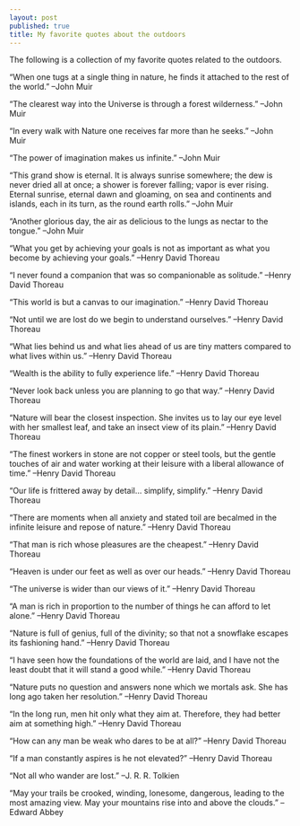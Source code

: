 ```yaml
---
layout: post
published: true
title: My favorite quotes about the outdoors
---
```

The following is a collection of my favorite quotes related to the outdoors.

“When one tugs at a single thing in nature, he finds it attached to the rest of the world.” –John Muir

“The clearest way into the Universe is through a forest wilderness.” –John Muir

“In every walk with Nature one receives far more than he seeks.”  –John Muir

“The power of imagination makes us infinite.”  –John Muir

“This grand show is eternal. It is always sunrise somewhere; the dew is never dried all at once; a shower is forever falling; vapor is ever rising. Eternal sunrise, eternal dawn and gloaming, on sea and continents and islands, each in its turn, as the round earth rolls.” –John Muir

“Another glorious day, the air as delicious to the lungs as nectar to the tongue.”  –John Muir

“What you get by achieving your goals is not as important as what you become by achieving your goals.” –Henry David Thoreau

“I never found a companion that was so companionable as solitude.” –Henry David Thoreau

“This world is but a canvas to our imagination.” –Henry David Thoreau

“Not until we are lost do we begin to understand ourselves.” –Henry David Thoreau

“What lies behind us and what lies ahead of us are tiny matters compared to what lives within us.” –Henry David Thoreau

“Wealth is the ability to fully experience life.” –Henry David Thoreau

“Never look back unless you are planning to go that way.” –Henry David Thoreau

“Nature will bear the closest inspection. She invites us to lay our eye level with her smallest leaf, and take an insect view of its plain.” –Henry David Thoreau

“The finest workers in stone are not copper or steel tools, but the gentle touches of air and water working at their leisure with a liberal allowance of time.” –Henry David Thoreau

“Our life is frittered away by detail… simplify, simplify.” –Henry David Thoreau

“There are moments when all anxiety and stated toil are becalmed in the infinite leisure and repose of nature.” –Henry David Thoreau

“That man is rich whose pleasures are the cheapest.” –Henry David Thoreau

“Heaven is under our feet as well as over our heads.” –Henry David Thoreau

“The universe is wider than our views of it.” –Henry David Thoreau

“A man is rich in proportion to the number of things he can afford to let alone.” –Henry David Thoreau

“Nature is full of genius, full of the divinity; so that not a snowflake escapes its fashioning hand.” –Henry David Thoreau

“I have seen how the foundations of the world are laid, and I have not the least doubt that it will stand a good while.” –Henry David Thoreau

“Nature puts no question and answers none which we mortals ask. She has long ago taken her resolution.” –Henry David Thoreau

“In the long run, men hit only what they aim at. Therefore, they had better aim at something high.” –Henry David Thoreau

“How can any man be weak who dares to be at all?” –Henry David Thoreau

“If a man constantly aspires is he not elevated?” –Henry David Thoreau

“Not all who wander are lost.” –J. R. R. Tolkien

“May your trails be crooked, winding, lonesome, dangerous, leading to the most amazing view. May your mountains rise into and above the clouds.” –Edward Abbey
